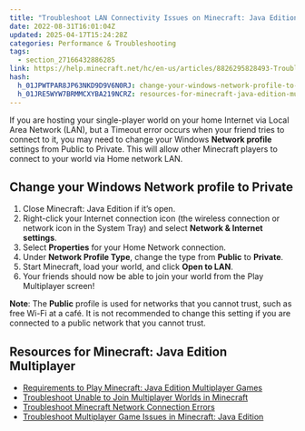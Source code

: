 ```yaml
---
title: "Troubleshoot LAN Connectivity Issues on Minecraft: Java Edition for Windows"
date: 2022-08-31T16:01:04Z
updated: 2025-04-17T15:24:28Z
categories: Performance & Troubleshooting
tags:
  - section_27166432886285
link: https://help.minecraft.net/hc/en-us/articles/8826295828493-Troubleshoot-LAN-Connectivity-Issues-on-Minecraft-Java-Edition-for-Windows
hash:
  h_01JPWTPAR8JP63NKD9D9V6N0RJ: change-your-windows-network-profile-to-private
  h_01JRE5WYW7BRMMCXYBA219NCRZ: resources-for-minecraft-java-edition-multiplayer
---
```


If you are hosting your single-player world on your home Internet via Local Area Network (LAN), but a Timeout error occurs when your friend tries to connect to it, you may need to change your Windows **Network profile** settings from Public to Private. This will allow other Minecraft players to connect to your world via Home network LAN.

## Change your Windows Network profile to Private

1.  Close Minecraft: Java Edition if it’s open. 
2.  Right-click your Internet connection icon (the wireless connection or network icon in the System Tray) and select **Network & Internet settings**. 
3.  Select **Properties** for your Home Network connection. 
4.  Under **Network Profile Type**, change the type from **Public** to **Private**. 
5.  Start Minecraft, load your world, and click **Open to LAN**.
6.  Your friends should now be able to join your world from the Play Multiplayer screen!

**Note**: The **Public** profile is used for networks that you cannot trust, such as free Wi-Fi at a café. It is not recommended to change this setting if you are connected to a public network that you cannot trust.

## Resources for Minecraft: Java Edition Multiplayer

- [Requirements to Play Minecraft: Java Edition Multiplayer Games](../Multiplayer-Support/Requirements-to-Play-Minecraft-Multiplayer-Games.md)
- [Troubleshoot Unable to Join Multiplayer Worlds in Minecraft](../Multiplayer-Support/Troubleshoot-Unable-to-Join-Multiplayer-Games-in-Minecraft.md)
- [Troubleshoot Minecraft Network Connection Errors](./Troubleshoot-Minecraft-Network-Connection-Errors.md)
- [Troubleshoot Multiplayer Game Issues in Minecraft: Java Edition](../Multiplayer-Support/Troubleshoot-Multiplayer-Game-Issues-in-Minecraft-Java-Edition.md)
